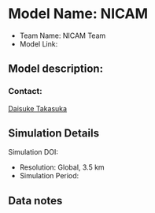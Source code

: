 # Model Name: NICAM
- Team Name: NICAM Team
- Model Link: 


## Model description: 

### Contact:
[Daisuke Takasuka](mailto:takasuka@tohoku.ac.jp) 

## Simulation Details

Simulation DOI: 

- Resolution: Global, 3.5 km
- Simulation Period: 

## Data notes
